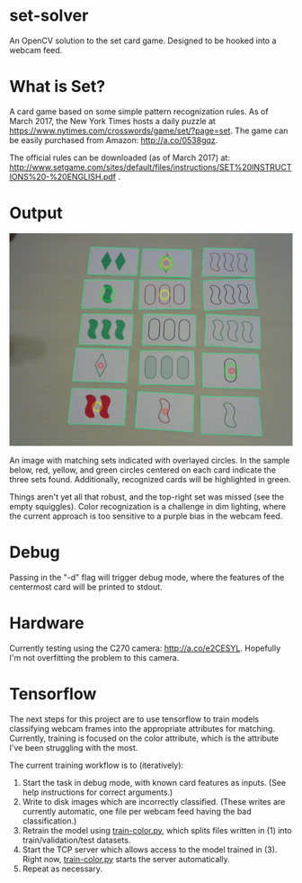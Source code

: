 # set-solver
An OpenCV solution to the set card game.  Designed to be hooked into a webcam feed. 

# What is Set?
A card game based on some simple pattern recognization rules.  As of March 2017, the New York Times hosts a daily puzzle at https://www.nytimes.com/crosswords/game/set/?page=set.  The game can be easily purchased from Amazon: http://a.co/0538gqz.  

The official rules can be downloaded (as of March 2017) at: http://www.setgame.com/sites/default/files/instructions/SET%20INSTRUCTIONS%20-%20ENGLISH.pdf .

# Output
![Sample Output](/doc/sample-output.JPG)

An image with matching sets indicated with overlayed circles.  In the sample below, red, yellow, and green circles centered on each card indicate the three sets found.  Additionally, recognized cards will be highlighted in green.

Things aren't yet all that robust, and the top-right set was missed (see the empty squiggles).  Color recognization is a challenge in dim lighting, where the current approach is too sensitive to a purple bias in the webcam feed. 

# Debug
Passing in the "-d" flag will trigger debug mode, where the features of the centermost card will be printed to stdout.

# Hardware
Currently testing using the C270 camera: http://a.co/e2CESYL.  Hopefully I'm not overfitting the problem to this camera. 

# Tensorflow
The next steps for this project are to use tensorflow to train models classifying webcam frames into the appropriate attributes for matching.  Currently, training is focused on the color attribute, which is the attribute I've been struggling with the most.

The current training workflow is to (iteratively):
1. Start the task in debug mode, with known card features as inputs.  (See help instructions for correct arguments.)
2. Write to disk images which are incorrectly classified. (These writes are currently automatic, one file per webcam feed having the bad classification.)
3. Retrain the model using [train-color.py](tf/train-color.py), which splits files written in (1) into train/validation/test datasets. 
4. Start the TCP server which allows access to the model trained in (3).  Right now, [train-color.py](tf/train-color.py) starts the server automatically. 
5. Repeat as necessary.

